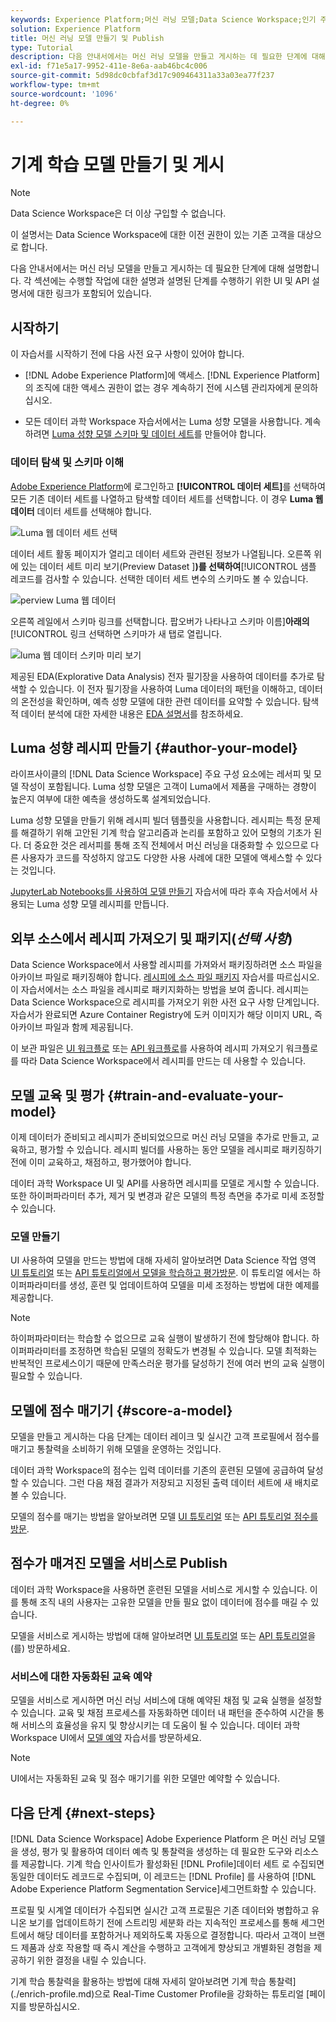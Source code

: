 ```yaml
---
keywords: Experience Platform;머신 러닝 모델;Data Science Workspace;인기 주제;모델 만들기 및 게시
solution: Experience Platform
title: 머신 러닝 모델 만들기 및 Publish
type: Tutorial
description: 다음 안내서에서는 머신 러닝 모델을 만들고 게시하는 데 필요한 단계에 대해 설명합니다.
exl-id: f71e5a17-9952-411e-8e6a-aab46bc4c006
source-git-commit: 5d98dc0cbfaf3d17c909464311a33a03ea77f237
workflow-type: tm+mt
source-wordcount: '1096'
ht-degree: 0%

---
```



# 기계 학습 모델 만들기 및 게시

>[!NOTE]
>
>Data Science Workspace은 더 이상 구입할 수 없습니다.
>
>이 설명서는 Data Science Workspace에 대한 이전 권한이 있는 기존 고객을 대상으로 합니다.

다음 안내서에서는 머신 러닝 모델을 만들고 게시하는 데 필요한 단계에 대해 설명합니다. 각 섹션에는 수행할 작업에 대한 설명과 설명된 단계를 수행하기 위한 UI 및 API 설명서에 대한 링크가 포함되어 있습니다.

## 시작하기

이 자습서를 시작하기 전에 다음 사전 요구 사항이 있어야 합니다.

- [!DNL Adobe Experience Platform]에 액세스. [!DNL Experience Platform]의 조직에 대한 액세스 권한이 없는 경우 계속하기 전에 시스템 관리자에게 문의하십시오.

- 모든 데이터 과학 Workspace 자습서에서는 Luma 성향 모델을 사용합니다. 계속하려면 [Luma 성향 모델 스키마 및 데이터 세트](./create-luma-data.md)를 만들어야 합니다.

### 데이터 탐색 및 스키마 이해

[Adobe Experience Platform](https://platform.adobe.com/)에 로그인하고 **[!UICONTROL 데이터 세트]**&#x200B;를 선택하여 모든 기존 데이터 세트를 나열하고 탐색할 데이터 세트를 선택합니다. 이 경우 **Luma 웹 데이터** 데이터 세트를 선택해야 합니다.

![Luma 웹 데이터 세트 선택](../images/models-recipes/model-walkthrough/luma-dataset.png)

데이터 세트 활동 페이지가 열리고 데이터 세트와 관련된 정보가 나열됩니다. 오른쪽 위에 있는 데이터 세트 미리 보기(Preview Dataset ]**)를 선택하여**[!UICONTROL &#x200B;샘플 레코드를 검사할 수 있습니다. 선택한 데이터 세트 변수의 스키마도 볼 수 있습니다.

![perview Luma 웹 데이터](../images/models-recipes/model-walkthrough/preview-dataset.png)

오른쪽 레일에서 스키마 링크를 선택합니다. 팝오버가 나타나고 스키마 이름&#x200B;]**아래의**[!UICONTROL &#x200B;링크 선택하면 스키마가 새 탭로 열립니다.

![luma 웹 데이터 스키마 미리 보기](../images/models-recipes/model-walkthrough/preview-schema.png)

제공된 EDA(Explorative Data Analysis) 전자 필기장을 사용하여 데이터를 추가로 탐색할 수 있습니다. 이 전자 필기장을 사용하여 Luma 데이터의 패턴을 이해하고, 데이터의 온전성을 확인하며, 예측 성향 모델에 대한 관련 데이터를 요약할 수 있습니다. 탐색적 데이터 분석에 대한 자세한 내용은 [EDA 설명서](../jupyterlab/eda-notebook.md)를 참조하세요.

## Luma 성향 레시피 만들기 {#author-your-model}

라이프사이클의 [!DNL Data Science Workspace] 주요 구성 요소에는 레서피 및 모델 작성이 포함됩니다. Luma 성향 모델은 고객이 Luma에서 제품을 구매하는 경향이 높은지 여부에 대한 예측을 생성하도록 설계되었습니다.

Luma 성향 모델을 만들기 위해 레시피 빌더 템플릿을 사용합니다. 레시피는 특정 문제를 해결하기 위해 고안된 기계 학습 알고리즘과 논리를 포함하고 있어 모형의 기초가 된다. 더 중요한 것은 레서피를 통해 조직 전체에서 머신 러닝을 대중화할 수 있으므로 다른 사용자가 코드를 작성하지 않고도 다양한 사용 사례에 대한 모델에 액세스할 수 있다는 것입니다.

[JupyterLab Notebooks를 사용하여 모델 만들기](../jupyterlab/create-a-model.md) 자습서에 따라 후속 자습서에서 사용되는 Luma 성향 모델 레시피를 만듭니다.

## 외부 소스에서 레시피 가져오기 및 패키지(*선택 사항*)

Data Science Workspace에서 사용할 레시피를 가져와서 패키징하려면 소스 파일을 아카이브 파일로 패키징해야 합니다. [레시피에 소스 파일 패키지](./package-source-files-recipe.md) 자습서를 따르십시오. 이 자습서에서는 소스 파일을 레시피로 패키지화하는 방법을 보여 줍니다. 레시피는 Data Science Workspace으로 레시피를 가져오기 위한 사전 요구 사항 단계입니다. 자습서가 완료되면 Azure Container Registry에 도커 이미지가 해당 이미지 URL, 즉 아카이브 파일과 함께 제공됩니다.

이 보관 파일은 [UI 워크플로](./import-packaged-recipe-ui.md) 또는 [API 워크플로](./import-packaged-recipe-api.md)를 사용하여 레시피 가져오기 워크플로를 따라 Data Science Workspace에서 레시피를 만드는 데 사용할 수 있습니다.

## 모델 교육 및 평가 {#train-and-evaluate-your-model}

이제 데이터가 준비되고 레시피가 준비되었으므로 머신 러닝 모델을 추가로 만들고, 교육하고, 평가할 수 있습니다. 레시피 빌더를 사용하는 동안 모델을 레시피로 패키징하기 전에 이미 교육하고, 채점하고, 평가했어야 합니다.

데이터 과학 Workspace UI 및 API를 사용하면 레시피를 모델로 게시할 수 있습니다. 또한 하이퍼파라미터 추가, 제거 및 변경과 같은 모델의 특정 측면을 추가로 미세 조정할 수 있습니다.

### 모델 만들기

UI 사용하여 모델을 만드는 방법에 대해 자세히 알아보려면 Data Science 작업 영역 [UI 튜토리얼](./train-evaluate-model-ui.md) 또는 [API 튜토리얼에서 모델을 학습하고 평가방문](./train-evaluate-model-api.md). 이 튜토리얼 에서는 하이퍼파라미터를 생성, 훈련 및 업데이트하여 모델을 미세 조정하는 방법에 대한 예제를 제공합니다.

>[!NOTE]
>
> 하이퍼파라미터는 학습할 수 없으므로 교육 실행이 발생하기 전에 할당해야 합니다. 하이퍼파라미터를 조정하면 학습된 모델의 정확도가 변경될 수 있습니다. 모델 최적화는 반복적인 프로세스이기 때문에 만족스러운 평가를 달성하기 전에 여러 번의 교육 실행이 필요할 수 있습니다.

## 모델에 점수 매기기 {#score-a-model}

모델을 만들고 게시하는 다음 단계는 데이터 레이크 및 실시간 고객 프로필에서 점수를 매기고 통찰력을 소비하기 위해 모델을 운영하는 것입니다.

데이터 과학 Workspace의 점수는 입력 데이터를 기존의 훈련된 모델에 공급하여 달성할 수 있습니다. 그런 다음 채점 결과가 저장되고 지정된 출력 데이터 세트에 새 배치로 볼 수 있습니다.

모델의 점수를 매기는 방법을 알아보려면 모델 [UI 튜토리얼](./score-model-ui.md) 또는 [API 튜토리얼 점수를 방문](./score-model-api.md).

## 점수가 매겨진 모델을 서비스로 Publish

데이터 과학 Workspace을 사용하면 훈련된 모델을 서비스로 게시할 수 있습니다. 이를 통해 조직 내의 사용자는 고유한 모델을 만들 필요 없이 데이터에 점수를 매길 수 있습니다.

모델을 서비스로 게시하는 방법에 대해 알아보려면 [UI 튜토리얼](./publish-model-service-ui.md) 또는 [API 튜토리얼](./publish-model-service-api.md)을(를) 방문하세요.

### 서비스에 대한 자동화된 교육 예약

모델을 서비스로 게시하면 머신 러닝 서비스에 대해 예약된 채점 및 교육 실행을 설정할 수 있습니다. 교육 및 채점 프로세스를 자동화하면 데이터 내 패턴을 준수하여 시간을 통해 서비스의 효율성을 유지 및 향상시키는 데 도움이 될 수 있습니다. 데이터 과학 Workspace UI에서 [모델 예약](./schedule-models-ui.md) 자습서를 방문하세요.

>[!NOTE]
>
> UI에서는 자동화된 교육 및 점수 매기기를 위한 모델만 예약할 수 있습니다.

## 다음 단계 {#next-steps}

[!DNL Data Science Workspace] Adobe Experience Platform 은 머신 러닝 모델을 생성, 평가 및 활용하여 데이터 예측 및 통찰력을 생성하는 데 필요한 도구와 리소스를 제공합니다. 기계 학습 인사이트가 활성화된 [!DNL Profile]데이터 세트 로 수집되면 동일한 데이터도 레코드로 수집되며, 이 레코드는 [!DNL Profile] 를 사용하여 [!DNL Adobe Experience Platform Segmentation Service]세그먼트화할 수 있습니다.

프로필 및 시계열 데이터가 수집되면 실시간 고객 프로필은 기존 데이터와 병합하고 유니온 보기를 업데이트하기 전에 스트리밍 세분화 라는 지속적인 프로세스를 통해 세그먼트에서 해당 데이터를 포함하거나 제외하도록 자동으로 결정합니다. 따라서 고객이 브랜드 제품과 상호 작용할 때 즉시 계산을 수행하고 고객에게 향상되고 개별화된 경험을 제공하기 위한 결정을 내릴 수 있습니다.

기계 학습 통찰력을 활용하는 방법에 대해 자세히 알아보려면 기계 학습 통찰력](./enrich-profile.md)으로 Real-Time Customer Profile을 강화하는 튜토리얼 [페이지를 방문하십시오.

